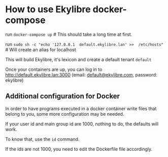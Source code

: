 # How to use Ekylibre docker-compose

run `docker-compose up` # This should take a long time at first.

run `sudo sh -c "echo '127.0.0.1  default.ekylibre.lan' >>  /etc/hosts"` # Will create an alias for localhost

This will build Ekylibre, it's lexicon and create a default tenant `default`

Once your containers are up, you can log in to http://default.ekylibre.lan:3000 (email: default@ekylibre.com,  password: ekylibre)

## Additional configuration for Docker
In order to have programs executed in a docker container write files that belong to you, some more configuration may be needed.

If your user id and main group id are 1000, nothing to do, the defaults will work.

To know that, use the `id` command.

If the ids are not 1000, you need to edit the Dockerfile file accordingly.